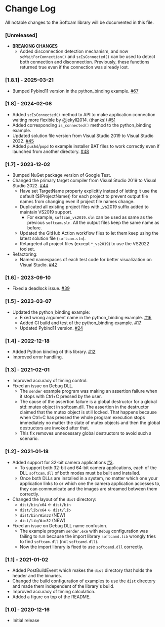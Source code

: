 # Change Log

All notable changes to the Softcam library will be documented in this file.

### [Unreleased]
- **BREAKING CHANGES**
    - Added disconnection detection mechanism, and now `scWaitForConnection()` and `scIsConnected()` can be used to detect both connection and disconnection. Previously, these functions returned true even if the connection was already lost.

### [1.8.1] - 2025-03-21
- Bumped Pybind11 version in the python_binding example. [#67](https://github.com/tshino/softcam/pull/67)

### [1.8] - 2024-02-08
- Added `scIsConnected()` method to API to make application connection waiting more flexible by @jekyll2014. (thanks!) [#51](https://github.com/tshino/softcam/pull/51)
- Added corresponding `is_connected()` method to the python_binding example.
- Updated solution file version from Visual Studio 2019 to Visual Studio 2022. [#45](https://github.com/tshino/softcam/pull/45)
- Added `pushd`/`popd` to example installer BAT files to work correctly even if launched from another directory. [#48](https://github.com/tshino/softcam/pull/48)

### [1.7] - 2023-12-02
- Bumped NuGet package version of Google Test.
- Changed the primary target compiler from Visual Studio 2019 to Visual Studio 2022. [#44](https://github.com/tshino/softcam/pull/44)
    - Have set TargetName property explicitly instead of letting it use the default ($(ProjectName)) for each project to prevent output file names from changing even if project file names change.
    - Duplicated all existing project files with _vs2019 suffix added to maintain VS2019 support.
        - For example, `softcam_vs2019.sln` can be used as same as the previous `softcam.sln`. All the output files keep the same name as before.
    - Updated the GitHub Action workflow files to let them keep using the latest solution file (`softcam.sln`).
    - Retargeted all project files (except `*_vs2019`) to use the VS2022 toolset.
- Refactoring:
    - Named namespaces of each test code for better visualization on Visual Studio. [#42](https://github.com/tshino/softcam/pull/42)

### [1.6] - 2023-09-10
- Fixed a deadlock issue. [#39](https://github.com/tshino/softcam/pull/39)

### [1.5] - 2023-03-07
- Updated the python_binding example:
    - Fixed wrong argument name in the python_binding example. [#16](https://github.com/tshino/softcam/pull/16)
    - Added CI build and test of the python_binding example. [#17](https://github.com/tshino/softcam/issues/17)
    - Updated Pybind11 version. [#24](https://github.com/tshino/softcam/pull/24)

### [1.4] - 2022-12-18
- Added Python binding of this library. [#12](https://github.com/tshino/softcam/issues/12)
- Improved error handling.


### [1.3] - 2021-02-01
- Improved accuracy of timing control.
- Fixed an issue on Debug DLL.
    - The `sender` example program was making an assertion failure when it stops with Ctrl+C pressed by the user.
    - The cause of the assertion failure is a global destructor for a global std::mutex object in softcam.dll. The assertion in the destructor claimed that the mutex object is still locked. That happens because when Ctrl+C has pressed the whole program execution stops immediately no matter the state of mutex objects and then the global destructors are invoked after that.
    - This fix removes unnecessary global destructors to avoid such a scenario.


### [1.2] - 2021-01-18
- Added support for 32-bit camera applications [#3](https://github.com/tshino/softcam/issues/3).
    - To support both 32-bit and 64-bit camera applications, each of the DLL `softcam.dll` of both modes must be built and installed.
    - Once both DLLs are installed in a system, no matter which one your application links to or which one the camera application accesses to, they can communicate and the images are streamed between them correctly.
- Changed the layout of the `dist` directory:
    - `dist/bin/x64`   <- `dist/bin`
    - `dist/lib/x64`   <- `dist/lib`
    - `dist/bin/Win32` (NEW)
    - `dist/lib/Win32` (NEW)
- Fixed an issue on Debug DLL name confusion.
    - The example program `sender.exe` with `Debug` configuration was failing to run because the import library `softcamd.lib` wrongly tries to find `softcam.dll` (not `softcamd.dll`).
    - Now the import library is fixed to use `softcamd.dll` correctly.


### [1.1] - 2021-01-02
- Added PostBuildEvent which makes the `dist` directory that holds the header and the binaries.
- Changed the build configuration of examples to use the `dist` directory and made them independent of the library's build.
- Improved accuracy of timing calculation.
- Added a figure on top of the README.


### [1.0] - 2020-12-16
- Initial release
